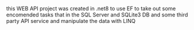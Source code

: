 this WEB API project was created in .net8 to use EF to take out some encomended tasks that in the SQL Server and SQLite3 DB and some third party API service and manipulate the data with LINQ
